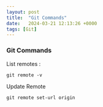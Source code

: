 ```yaml
---
layout: post
title:  "Git Commands"
date:   2024-03-21 12:13:26 +0000
tags: [Git]
---
```


### Git Commands

List remotes :
```
git remote -v
```
Update Remote
```
git remote set-url origin 
```
